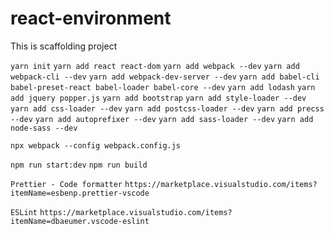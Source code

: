 # react-environment
This is scaffolding project

`yarn init`
`yarn add react react-dom`
`yarn add webpack --dev`
`yarn add webpack-cli --dev`
`yarn add webpack-dev-server --dev`
`yarn add babel-cli babel-preset-react babel-loader babel-core --dev`
`yarn add lodash`
`yarn add jquery popper.js`
`yarn add bootstrap`
`yarn add style-loader --dev`
`yarn add css-loader --dev`
`yarn add postcss-loader --dev`
`yarn add precss --dev`
`yarn add autoprefixer --dev`
`yarn add sass-loader --dev`
`yarn add node-sass --dev`


`npx webpack --config webpack.config.js`

`npm run start:dev`
`npm run build`

`Prettier - Code formatter`
`https://marketplace.visualstudio.com/items?itemName=esbenp.prettier-vscode`

`ESLint`
`https://marketplace.visualstudio.com/items?itemName=dbaeumer.vscode-eslint`